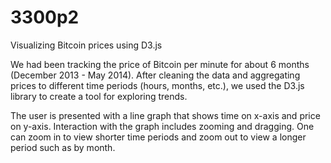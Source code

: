 3300p2
======

Visualizing Bitcoin prices using D3.js

We had been tracking the price of Bitcoin per minute for about 6 months (December 2013 - May 2014). After cleaning the data and aggregating prices to different time periods (hours, months, etc.), we used the D3.js library to create a tool for exploring trends.

The user is presented with a line graph that shows time on x-axis and price on y-axis. Interaction with the graph includes zooming and dragging. One can zoom in to view shorter time periods and zoom out to view a longer period such as by month.
